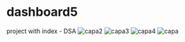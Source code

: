 # dashboard5
project with index - DSA
![capa2](https://github.com/AndersonBarross/dashboard5/assets/95106150/a008ad26-e4dc-43ef-898e-a5b0dad77f86)
![capa3](https://github.com/AndersonBarross/dashboard5/assets/95106150/40ed4481-addf-4eff-a868-e514a0e79d00)
![capa4](https://github.com/AndersonBarross/dashboard5/assets/95106150/792b5bfe-3c3f-4e78-9536-95e4176cde1f)
![capa](https://github.com/AndersonBarross/dashboard5/assets/95106150/c69895d9-f57f-4cf9-8dda-08c01b05cb83)
